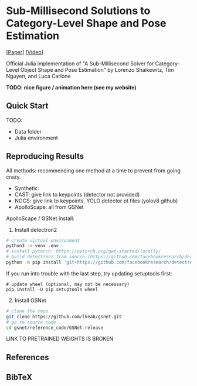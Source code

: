 # Sub-Millisecond Solutions to Category-Level Shape and Pose Estimation
[[Paper](TODO)] [[Video](TODO)]

Official Julia implementation of "A Sub-Millisecond Solver for Category-Level Object Shape and Pose Estimation"
by Lorenzo Shaikewitz, Tim Nguyen, and Luca Carlone

**TODO: nice figure / animation here (see my website)**

## Quick Start
TODO:
- Data folder
- Julia environment

## Reproducing Results
All methods: recommending one method at a time to prevent from going crazy.

- Synthetic:
- CAST: give link to keypoints (detector not provided)
- NOCS: give link to keypoints, YOLO detector pt files (yolov8 github)
- ApolloScape: all from GSNet

ApolloScape / GSNet Install:
1. Install detectron2
```bash
# create virtual environment
python3 -m venv .env
# install pytorch: https://pytorch.org/get-started/locally/
# build detectron2 from source (https://github.com/facebookresearch/detectron2/blob/main/INSTALL.md)
python -m pip install 'git+https://github.com/facebookresearch/detectron2.git'
```
If you run into trouble with the last step, try updating setuptools first:
```
# update wheel (optional, may not be necessary)
pip install -U pip setuptools wheel
```
2. Install GSNet
```bash
# clone the repo
git clone https://github.com/lkeab/gsnet.git
# go to source code
cd gsnet/reference_code/GSNet-release
```
LINK TO PRETRAINED WEIGHTS IS BROKEN

## References


## BibTeX
